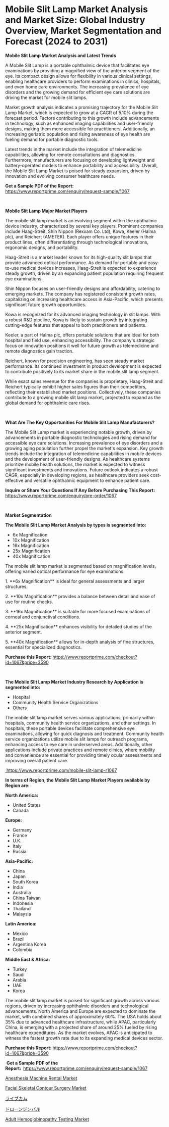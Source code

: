 <p><h1>Mobile Slit Lamp Market Analysis and Market Size: Global Industry Overview, Market Segmentation and Forecast (2024 to 2031)</h1></p><p><strong>Mobile Slit Lamp Market Analysis and Latest Trends</strong></p>
<p><p>A Mobile Slit Lamp is a portable ophthalmic device that facilitates eye examinations by providing a magnified view of the anterior segment of the eye. Its compact design allows for flexibility in various clinical settings, enabling healthcare providers to perform examinations in clinics, hospitals, and even home care environments. The increasing prevalence of eye disorders and the growing demand for efficient eye care solutions are driving the market for mobile slit lamps.</p><p>Market growth analysis indicates a promising trajectory for the Mobile Slit Lamp Market, which is expected to grow at a CAGR of 5.10% during the forecast period. Factors contributing to this growth include advancements in technology, such as enhanced imaging capabilities and user-friendly designs, making them more accessible for practitioners. Additionally, an increasing geriatric population and rising awareness of eye health are fueling demand for portable diagnostic tools. </p><p>Latest trends in the market include the integration of telemedicine capabilities, allowing for remote consultations and diagnostics. Furthermore, manufacturers are focusing on developing lightweight and battery-operated models to enhance portability and accessibility. Overall, the Mobile Slit Lamp Market is poised for steady expansion, driven by innovation and evolving consumer healthcare needs.</p></p>
<p><strong>Get a Sample PDF of the Report:&nbsp;</strong> <a href="https://www.reportprime.com/enquiry/request-sample/1067">https://www.reportprime.com/enquiry/request-sample/1067</a></p>
<p>&nbsp;</p>
<p><strong>Mobile Slit Lamp Major Market Players</strong></p>
<p><p>The mobile slit lamp market is an evolving segment within the ophthalmic device industry, characterized by several key players. Prominent companies include Haag-Streit, Shin Nippon (Rexxam Co. Ltd), Kowa, Keeler (Halma plc), and Reichert (AMETEK). Each player offers unique features in their product lines, often differentiating through technological innovations, ergonomic designs, and portability. </p><p>Haag-Streit is a market leader known for its high-quality slit lamps that provide advanced optical performance. As demand for portable and easy-to-use medical devices increases, Haag-Streit is expected to experience steady growth, driven by an expanding patient population requiring frequent eye examinations.</p><p>Shin Nippon focuses on user-friendly designs and affordability, catering to emerging markets. The company has registered consistent growth rates, capitalizing on increasing healthcare access in Asia-Pacific, which presents significant future growth opportunities.</p><p>Kowa is recognized for its advanced imaging technology in slit lamps. With a robust R&D pipeline, Kowa is likely to sustain growth by integrating cutting-edge features that appeal to both practitioners and patients.</p><p>Keeler, a part of Halma plc, offers portable solutions that are ideal for both hospital and field use, enhancing accessibility. The company's strategic focus on innovation positions it well for future growth as telemedicine and remote diagnostics gain traction.</p><p>Reichert, known for precision engineering, has seen steady market performance. Its continued investment in product development is expected to contribute positively to its market share in the mobile slit lamp segment.</p><p>While exact sales revenue for the companies is proprietary, Haag-Streit and Reichert typically exhibit higher sales figures than their competitors, reflecting their established market positions. Collectively, these companies contribute to a growing mobile slit lamp market, projected to expand as the global demand for ophthalmic care rises.</p></p>
<p>&nbsp;</p>
<p><strong>What Are The Key Opportunities For Mobile Slit Lamp Manufacturers?</strong></p>
<p><p>The Mobile Slit Lamp market is experiencing notable growth, driven by advancements in portable diagnostic technologies and rising demand for accessible eye care solutions. Increasing prevalence of eye disorders and a growing aging population further propel the market's expansion. Key growth trends include the integration of telemedicine capabilities in mobile devices and the development of user-friendly designs. As healthcare systems prioritize mobile health solutions, the market is expected to witness significant investments and innovations. Future outlook indicates a robust CAGR, especially in developing regions, as healthcare providers seek cost-effective and versatile ophthalmic equipment to enhance patient care.</p></p>
<p><strong>Inquire or Share Your Questions If Any Before Purchasing This Report:</strong> <a href="https://www.reportprime.com/enquiry/pre-order/1067">https://www.reportprime.com/enquiry/pre-order/1067</a></p>
<p>&nbsp;</p>
<p><strong>Market Segmentation</strong></p>
<p><strong>The Mobile Slit Lamp Market Analysis by types is segmented into:</strong></p>
<p><ul><li>6x Magnification</li><li>10x Magnification</li><li>16x Magnification</li><li>25x Magnification</li><li>40x Magnification</li></ul></p>
<p><p>The mobile slit lamp market is segmented based on magnification levels, offering varied optical performance for eye examinations. </p><p>1. **6x Magnification** is ideal for general assessments and larger structures.</p><p>2. **10x Magnification** provides a balance between detail and ease of use for routine checks.</p><p>3. **16x Magnification** is suitable for more focused examinations of corneal and conjunctival conditions.</p><p>4. **25x Magnification** enhances visibility for detailed studies of the anterior segment.</p><p>5. **40x Magnification** allows for in-depth analysis of fine structures, essential for specialized diagnostics.</p></p>
<p><strong>Purchase this Report:&nbsp;</strong><a href="https://www.reportprime.com/checkout?id=1067&price=3590">https://www.reportprime.com/checkout?id=1067&price=3590</a></p>
<p>&nbsp;</p>
<p><strong>The Mobile Slit Lamp Market Industry Research by Application is segmented into:</strong></p>
<p><ul><li>Hospital</li><li>Community Health Service Organizations</li><li>Others</li></ul></p>
<p><p>The mobile slit lamp market serves various applications, primarily within hospitals, community health service organizations, and other settings. In hospitals, these portable devices facilitate comprehensive eye examinations, allowing for quick diagnosis and treatment. Community health service organizations utilize mobile slit lamps for outreach programs, enhancing access to eye care in underserved areas. Additionally, other applications include private practices and remote clinics, where mobility and convenience are essential for providing timely ocular assessments and improving overall patient care.</p></p>
<p><a href="https://www.reportprime.com/mobile-slit-lamp-r1067">&nbsp;https://www.reportprime.com/mobile-slit-lamp-r1067</a></p>
<p><strong>In terms of Region, the Mobile Slit Lamp Market Players available by Region are:</strong></p>
<p>
    <p> <strong> North America: </strong>
        <ul>
            <li>United States</li>
            <li>Canada</li>
        </ul>
        </p> 
    <p> <strong> Europe: </strong>
        <ul>
            <li>Germany</li>
            <li>France</li>
            <li>U.K.</li>
            <li>Italy</li>
            <li>Russia</li>
        </ul>
        </p> 
    <p> <strong> Asia-Pacific: </strong>
        <ul>
            <li>China</li>
            <li>Japan</li>
            <li>South Korea</li>
            <li>India</li>
            <li>Australia</li>
            <li>China Taiwan</li>
            <li>Indonesia</li>
            <li>Thailand</li>
            <li>Malaysia</li>
        </ul>
        </p> 
    <p> <strong> Latin America: </strong>
        <ul>
            <li>Mexico</li>
            <li>Brazil</li>
            <li>Argentina Korea</li>
            <li>Colombia</li>
        </ul>
        </p> 
    <p> <strong> Middle East & Africa: </strong>
        <ul>
            <li>Turkey</li>
            <li>Saudi</li>
            <li>Arabia</li>
            <li>UAE</li>
            <li>Korea</li>
        </ul>
    </p>
    </p>
<p><p>The mobile slit lamp market is poised for significant growth across various regions, driven by increasing ophthalmic disorders and technological advancements. North America and Europe are expected to dominate the market, with combined shares of approximately 60%. The USA holds about 35% due to advanced healthcare infrastructure, while APAC, particularly China, is emerging with a projected share of around 25% fueled by rising healthcare expenditures. As the market evolves, APAC is anticipated to witness the fastest growth rate due to its expanding medical devices sector.</p></p>
<p><strong>Purchase this Report: </strong><a href="https://www.reportprime.com/checkout?id=1067&price=3590">https://www.reportprime.com/checkout?id=1067&price=3590</a></p>
<p>&nbsp;<strong>Get a Sample PDF of the Report:&nbsp;&nbsp;</strong><a href="https://www.reportprime.com/enquiry/request-sample/1067">https://www.reportprime.com/enquiry/request-sample/1067</a></p>
<p><strong></strong></p>
<p><p><a href="https://medium.com/@tammyjones1939/global-perspectives-on-anesthesia-machine-rental-market-trends-and-forecast-2024-2031-7b36e1dca020">Anesthesia Machine Rental Market</a></p><p><a href="https://issuu.com/reportprime-2/docs/facial-skeletal-contour-surgery-mar_f773beb8ba91a6">Facial Skeletal Contour Surgery Market</a></p><p><a href="https://medium.com/@isaurapx9xsianez/%E3%82%B0%E3%83%AD%E3%83%BC%E3%83%90%E3%83%AB%E3%83%A9%E3%82%A4%E3%83%96%E3%82%AB%E3%83%A1%E3%83%A9%E5%B8%82%E5%A0%B4%E3%81%AE%E6%A9%9F%E4%BC%9A%E3%81%A8%E5%B8%82%E5%A0%B4%E3%81%AE%E8%AA%B2%E9%A1%8C-2024%E5%B9%B4-2031%E5%B9%B4-e627634597f6">ライブカム</a></p><p><a href="https://medium.com/@isaurapx9xsianez/%E3%83%89%E3%83%AD%E3%83%BC%E3%83%B3%E3%82%B8%E3%83%B3%E3%83%90%E3%83%AB%E5%B8%82%E5%A0%B4-%E5%B8%82%E5%A0%B4%E3%82%BB%E3%82%B0%E3%83%A1%E3%83%B3%E3%83%86%E3%83%BC%E3%82%B7%E3%83%A7%E3%83%B3-%E5%9C%B0%E7%90%86%E7%9A%84%E5%9C%B0%E5%9F%9F%E3%81%8A%E3%82%88%E3%81%B32031%E5%B9%B4%E3%81%BE%E3%81%A7%E3%81%AE%E5%B8%82%E5%A0%B4%E4%BA%88%E6%B8%AC-f9bc1aeccf39">ドローンジンバル</a></p><p><a href="https://issuu.com/reportprime-2/docs/adult-hemoglobinopathy-testing-mark_35b4f1c48b37b1">Adult Hemoglobinopathy Testing Market</a></p></p>